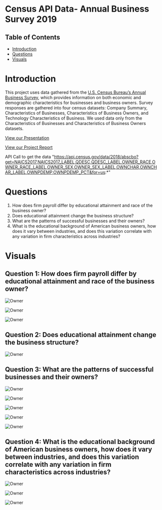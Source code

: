 # Census API Data- Annual Business Survey 2019
## Table of Contents
* [Introduction](#Introduction)
* [Questions](#Questions)
* [Visuals](#Visuals)



# Introduction
This project uses data gathered from the [U.S. Census Bureau’s Annual Business Survey](https://www.census.gov/data/developers/data-sets/abs.2019.html), which provides information on both economic and demographic characteristics for businesses and business owners. Survey responses are gathered into four census datasets: Company Summary, Characteristics of Businesses, Characteristics of Business Owners, and Technology Characteristics of Business. We used data only from the Characteristics of Businesses and Characteristics of Business Owners datasets. 

[View our Presentation](https://docs.google.com/presentation/d/1WutSR1Dwtx_6uWYGedaDQSpv1CQMOPqWjjURKrt36Jg/edit?usp=sharing)

[View our Project Report](https://docs.google.com/document/d/1ZHFal6RjUJfD8Rb6ciDHICtxff8mbLKkd7xuRR6WHIc/edit?usp=sharing)

API Call to get the data
"https://api.census.gov/data/2018/abscbo?get=NAICS2017,NAICS2017_LABEL,QDESC,QDESC_LABEL,OWNER_RACE,OWNER_RACE_LABEL,OWNER_SEX,OWNER_SEX_LABEL,OWNCHAR,OWNCHAR_LABEL,OWNPDEMP,OWNPDEMP_PCT&for=us:*"

# Questions
1. How does firm payroll differ by educational attainment and race of the business owner?
2. Does educational attainment change the business structure?
3. What are the patterns of successful businesses and their owners? 
4. What is the educational background of American business owners, how does it vary between industries, and does this variation correlate with any variation in firm characteristics across industries?

# Visuals

## Question 1: How does firm payroll differ by educational attainment and race of the business owner?

![Owner](https://github.com/EduardStalmakov/US-Census-Data-API/blob/main/Median_Salary_by_all_degrees.png)

![Owner](https://github.com/EduardStalmakov/US-Census-Data-API/blob/main/Race_education.png)

![Owner](https://github.com/EduardStalmakov/US-Census-Data-API/blob/main/payroll_education_race.png)

## Question 2: Does educational attainment change the business structure?

![Owner](https://github.com/EduardStalmakov/US-Census-Data-API/blob/main/WorkerType.png)

## Question 3: What are the patterns of successful businesses and their owners? 

![Owner](https://github.com/EduardStalmakov/US-Census-Data-API/blob/main/tarick-1.png)

![Owner](https://github.com/EduardStalmakov/US-Census-Data-API/blob/main/tarick-2.png)

![Owner](https://github.com/EduardStalmakov/US-Census-Data-API/blob/main/tarick-3.png)

![Owner](https://github.com/EduardStalmakov/US-Census-Data-API/blob/main/tarick4.png)

![Owner](https://github.com/EduardStalmakov/US-Census-Data-API/blob/main/tarick-5.png)

## Question 4: What is the educational background of American business owners, how does it vary between industries, and does this variation correlate with any variation in firm characteristics across industries?

![Owner](https://github.com/EduardStalmakov/US-Census-Data-API/blob/main/dennis-1.png)

![Owner](https://github.com/EduardStalmakov/US-Census-Data-API/blob/main/dennis-2.png)

![Owner](https://github.com/EduardStalmakov/US-Census-Data-API/blob/main/dennis-3.png)

